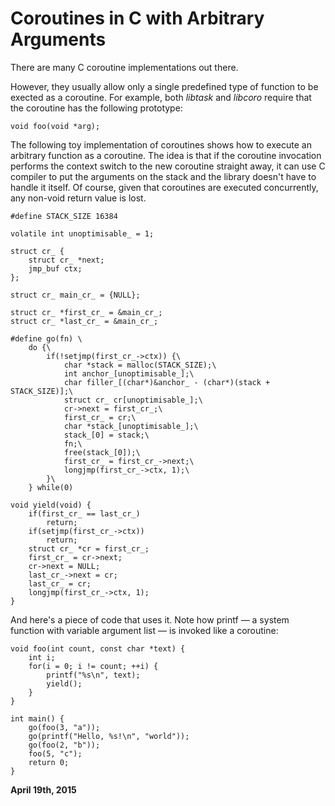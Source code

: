# Coroutines in C with Arbitrary Arguments



There are many C coroutine implementations out there.

However, they usually allow only a single predefined type of function to be exected as a coroutine. For example, both _libtask_ and _libcoro_ require that the coroutine has the following prototype:

    void foo(void *arg);

The following toy implementation of coroutines shows how to execute an arbitrary function as a coroutine. The idea is that if the coroutine invocation performs the context switch to the new coroutine straight away, it can use C compiler to put the arguments on the stack and the library doesn't have to handle it itself. Of course, given that coroutines are executed concurrently, any non-void return value is lost.

    #define STACK_SIZE 16384
    
    volatile int unoptimisable_ = 1;
    
    struct cr_ {
        struct cr_ *next;
        jmp_buf ctx;
    };
    
    struct cr_ main_cr_ = {NULL};
    
    struct cr_ *first_cr_ = &main_cr_;
    struct cr_ *last_cr_ = &main_cr_;
    
    #define go(fn) \
        do {\
            if(!setjmp(first_cr_->ctx)) {\
                char *stack = malloc(STACK_SIZE);\
                int anchor_[unoptimisable_];\
                char filler_[(char*)&anchor_ - (char*)(stack + STACK_SIZE)];\
                struct cr_ cr[unoptimisable_];\
                cr->next = first_cr_;\
                first_cr_ = cr;\
                char *stack_[unoptimisable_];\
                stack_[0] = stack;\
                fn;\
                free(stack_[0]);\
                first_cr_ = first_cr_->next;\
                longjmp(first_cr_->ctx, 1);\
            }\
        } while(0)
    
    void yield(void) {
        if(first_cr_ == last_cr_)
            return;
        if(setjmp(first_cr_->ctx))
            return;
        struct cr_ *cr = first_cr_;
        first_cr_ = cr->next;
        cr->next = NULL;
        last_cr_->next = cr;
        last_cr_ = cr;
        longjmp(first_cr_->ctx, 1);
    }

And here's a piece of code that uses it. Note how printf — a system function with variable argument list — is invoked like a coroutine:

    void foo(int count, const char *text) {
        int i;
        for(i = 0; i != count; ++i) {
            printf("%s\n", text);
            yield();
        }
    }
    
    int main() {
        go(foo(3, "a"));
        go(printf("Hello, %s!\n", "world"));
        go(foo(2, "b"));
        foo(5, "c");
        return 0;
    }

**April 19th, 2015**